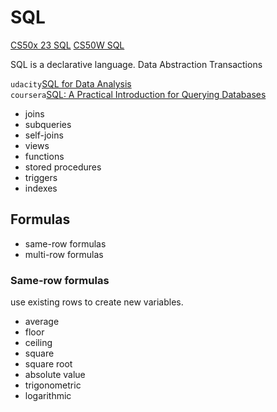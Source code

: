 # SQL

[CS50x 23 SQL](https://www.youtube.com/watch?v=zrCLRC3Ci1c&list=PLhQjrBD2T380F_inVRXMIHCqLaNUd7bN4&index=9)
[CS50W SQL](https://www.youtube.com/watch?v=YzP164YANAU)

SQL is a declarative language.
Data Abstraction
Transactions

`udacity`[SQL for Data Analysis](https://www.udacity.com/course/sql-for-data-analysis--ud198)  
`coursera`[SQL: A Practical Introduction for Querying Databases](https://www.coursera.org/learn/sql-practical-introduction-for-querying-databases)  

- joins
- subqueries
- self-joins
- views
- functions
- stored procedures
- triggers
- indexes

## Formulas
- same-row formulas
- multi-row formulas

### Same-row formulas
use existing rows to create new variables.  
- average
- floor
- ceiling
- square
- square root
- absolute value
- trigonometric
- logarithmic
